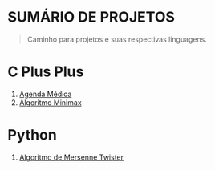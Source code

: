 # SUMÁRIO DE PROJETOS

> Caminho para projetos e suas respectivas linguagens.

# C Plus Plus
1. [Agenda Médica](https://github.com/ThreeDP/language-learning/tree/master/C%2B%2B/Agenda%20Médica)
2. [Algoritmo Minimax](null)

# Python
1. [Algoritmo de Mersenne Twister](null)
